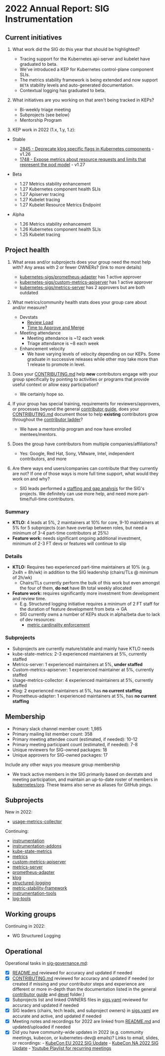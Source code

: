 # 2022 Annual Report: SIG Instrumentation

## Current initiatives

1. What work did the SIG do this year that should be highlighted?

   - Tracing support for the Kubernetes api-server and kubelet have graduated to beta.
   - We've introduced a KEP for Kubernetes control-plane component SLIs.
   - The metrics stability framework is being extended and now support `BETA` stability levels and auto-generated documentation.
   - Contextual logging has graduated to beta.

2. What initiatives are you working on that aren't being tracked in KEPs?

   - Bi-weekly triage meeting
   - Subprojects (see below)
   - Mentorship Program

3. KEP work in 2022 (1.x, 1.y, 1.z):

<!--
In future, this will be generated from kubernetes/enhancements kep.yaml files
1. with SIG as owning-sig or in participating-sigs
2. listing 1.x, 1.y, or 1.z in milestones or in latest-milestone
-->
   - Stable
     - [2845 - Deprecate klog specific flags in Kubernetes components](https://github.com/kubernetes/enhancements/tree/master/keps/sig-instrumentation/2845-deprecate-klog-specific-flags-in-k8s-components) - v1.26
     - [1748 - Expose metrics about resource requests and limits that represent the pod model](https://github.com/kubernetes/enhancements/tree/master/keps/sig-instrumentation/1748-pod-resource-metrics) - v1.27

   - Beta
     - 1.27 Metrics stability enhancement
     - 1.27 Kubernetes component health SLIs
     - 1.27 Apiserver tracing 
     - 1.27 Kubelet tracing
     - 1.27 Kubelet Resource Metrics Endpoint
   - Alpha
     - 1.26 Metrics stability enhancement
     - 1.26 Kubernetes component health SLIs
     - 1.25 Kubelet tracing

## Project health

1. What areas and/or subprojects does your group need the most help with?
   Any areas with 2 or fewer OWNERs? (link to more details)

   - [kubernetes-sigs/prometheus-adapter](https://github.com/kubernetes-sigs/prometheus-adapter/blob/master/OWNERS_ALIASES) has 1 active approver
   - [kubernetes-sigs/custom-metrics-apiserver](https://github.com/kubernetes-sigs/custom-metrics-apiserver/blob/master/OWNERS) has 1 active approver
   - [kubernetes-sigs/metrics-server](https://github.com/kubernetes-sigs/metrics-server/blob/master/OWNERS) has 2 approvers but are both outdated

2. What metrics/community health stats does your group care about and/or measure?

   - Devstats
     - [Review Load](https://k8s.devstats.cncf.io/d/80/pr-workload-per-sig-and-repository-chart?orgId=1&var-sigs=%22instrumentation%22&var-repo_name=kubernetes%2Fkubernetes&var-repo=kuberneteskubernetes&from=now-1y&to=now) 
     - [Time to Approve and Merge](https://k8s.devstats.cncf.io/d/44/pr-time-to-approve-and-merge?orgId=1&var-period=d7&var-repogroup_name=SIG%20Instrumentation&var-repo_name=kubernetes%2Fkubernetes&var-apichange=All&var-size_name=All&var-kind_name=All) 
   - Meeting attendance
       - Meeting attendance is ~12 each week
       - Triage attendance is ~8 each week
   - Enhancement velocity
       - We have varying levels of velocity depending on our KEPs. Some graduate in successive releases while other may take more than 1 release to promote in level.

3. Does your [CONTRIBUTING.md] help **new** contributors engage with your group specifically by pointing
   to activities or programs that provide useful context or allow easy participation?
   - We certainly hope so.

4. If your group has special training, requirements for reviewers/approvers, or processes beyond the general [contributor guide],
   does your [CONTRIBUTING.md] document those to help **existing** contributors grow throughout the [contributor ladder]?

   - We have a mentorship program and now have enrolled mentees/mentors.

5. Does the group have contributors from multiple companies/affiliations?

   - Yes: Google, Red Hat, Sony, VMware, Intel, independent contributors, and more

6. Are there ways end users/companies can contribute that they currently are not?
   If one of those ways is more full time support, what would they work on and why?

    - SIG leads performed a [staffing and gap analysis](https://docs.google.com/document/d/1qeoP6i7GBTVJuJE1AGY5iU9dqmAOxrjqkfNQ2-rBeyI/edit#heading=h.849b7ydpl7ip) for the SIG's projects. We definitely can use more help, and need more part-time/full-time contributors.

### Summary

- **KTLO:** 4 leads at 5%, 2 maintainers at 10% for core, 9-10 maintainers at 5% for 5 subprojects (can have overlap between roles, but need a minimum of 3-4 part-time contributors at 25%)
- **Feature work:** needs significant ongoing additional investment, minimum of 2-3 FT devs or features will continue to slip

### Details

- **KTLO:** Requires two experienced part-time maintainers at 10% (e.g. 2x4h = 8h/wk) in addition to the SIG leadership (chairs/TLs @ minimum of 2h/wk)
  - Chairs/TLs currently perform the bulk of this work but even amongst the four of them, **do not** have 8h total weekly allocated
- **Feature work:** requires significantly more investment from development and review time. 
  - E.g. Structured logging initiative requires a minimum of 2 FT staff for the duration of feature development from beta -> GA
  - SIG currently owns a number of KEPs stuck in alpha/beta due to lack of dev resources:
      - [metric cardinality enforcement](https://github.com/kubernetes/enhancements/issues/2305)

### Subprojects

- Subprojects are currently mature/stable and mainly have KTLO needs
- kube-state-metrics: 2-3 experienced maintainers at 5%, currently staffed
- Metrics-server: 1 experienced maintainers at 5%, **under staffed**
- Custom-metrics-apiserver: 1 experienced maintainer at 5%, currently staffed
- Usage-metrics-collector: 4 experienced maintainers at 5%, currently staffed
- Klog: 2 experienced maintainers at 5%, has **no current staffing**
- Prometheus-adapter: 1 experienced maintainers at 5%, has **no current staffing**


## Membership

- Primary slack channel member count: 1,985
- Primary mailing list member count: 358
- Primary meeting attendee count (estimated, if needed): 10-12
- Primary meeting participant count (estimated, if needed): 7-8
- Unique reviewers for SIG-owned packages: 18
- Unique approvers for SIG-owned packages: 17

Include any other ways you measure group membership

- We track active members in the SIG primarily based on devstats and meeting participation, and maintain an up-to-date roster of members in [kubernetes/org](https://github.com/kubernetes/org/blob/main/config/kubernetes/sig-instrumentation/teams.yaml). These teams also serve as aliases for GitHub pings.

## Subprojects

<!--
In future, this will be generated from delta of sigs.yaml from $YYYY-01-01 to $YYYY-12-31
Manually visible via `git diff HEAD@{$YYYY-01-01} HEAD@{$YYYY-12-31} -- $sig-id/README.md`
-->

New in 2022:
- [usage-metrics-collector](https://github.com/kubernetes-sigs/usage-metrics-collector)

Continuing:
- [instrumentation](https://github.com/kubernetes-sigs/instrumentation)
- [instrumentation-addons](https://github.com/kubernetes-sigs/instrumentation-addons)
- [kube-state-metrics](https://github.com/kubernetes/kube-state-metrics)
- [metrics](https://github.com/kubernetes/kubernetes/tree/master/staging/src/k8s.io/metrics)
- [custom-metrics-apiserver](https://github.com/kubernetes-sigs/custom-metrics-apiserver)
- [metrics-server](https://github.com/kubernetes-sigs/metrics-server)
- [prometheus-adapter](https://github.com/kubernetes-sigs/prometheus-adapter)
- [klog](https://github.com/kubernetes/klog)
- [structured-logging](https://github.com/kubernetes/kubernetes/blob/master/staging/src/k8s.io/component-base/logs)
- [metric-stability-framework](https://github.com/kubernetes/kubernetes/tree/master/staging/src/k8s.io/component-base/metrics)
- [instrumentation-tools](https://github.com/kubernetes-sigs/instrumentation-tools)
- [log-tools](https://github.com/kubernetes-sigs/logtools)

## Working groups

<!--
In future, this will be generated from delta of sigs.yaml from $YYYY-01-01 to $YYYY-12-31
Manually visible via `git diff HEAD@{$YYYY-01-01} HEAD@{$YYYY-12-31} -- $sig-id/README.md`
-->

Continuing in 2022:
- WG Structured Logging

## Operational

Operational tasks in [sig-governance.md]:

- [x] [README.md] reviewed for accuracy and updated if needed
- [x] [CONTRIBUTING.md] reviewed for accuracy and updated if needed
      (or created if missing and your contributor steps and experience are different or more
      in-depth than the documentation listed in the general [contributor guide] and [devel] folder.)
- [x] Subprojects list and linked OWNERS files in [sigs.yaml] reviewed for accuracy and updated if needed
- [x] SIG leaders (chairs, tech leads, and subproject owners) in [sigs.yaml] are accurate and active, and updated if needed
- [x] Meeting notes and recordings for 2022 are linked from [README.md] and updated/uploaded if needed
- [x] Did you have community-wide updates in 2022 (e.g. community meetings, kubecon, or kubernetes-dev@ emails)? Links to email, slides, or recordings:
      - [KubeCon EU 2022 SIG Update](https://www.youtube.com/watch?v=xxG0-Ex6bjM)
      - [KubeCon NA 2022 SIG Update](https://www.youtube.com/watch?v=JIzrlWtAA8Y)
      - [Youtube Playlist for recurring meetings](https://www.youtube.com/playlist?list=PL69nYSiGNLP1tue6RXLncPTGjfnBVHP-f)

[CONTRIBUTING.md]: https://git.k8s.io/community/sig-instrumentation/CONTRIBUTING.md
[contributor ladder]: https://git.k8s.io/community/community-membership.md
[sig-governance.md]: https://git.k8s.io/community/committee-steering/governance/sig-governance.md
[README.md]: https://git.k8s.io/community/sig-instrumentation/README.md
[sigs.yaml]: https://git.k8s.io/community/sigs.yaml
[contributor guide]: https://git.k8s.io/community/contributors/guide/README.md
[devel]: https://git.k8s.io/community/contributors/devel/README.md
